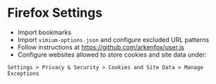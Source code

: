 # Firefox Settings

- Import bookmarks
- Import `vimium-options.json` and configure excluded URL patterns
- Follow instructions at https://github.com/arkenfox/user.js
- Configure websites allowed to store cookies and site data under:
```
Settings > Privacy & Security > Cookies and Site Data > Manage Exceptions
```
